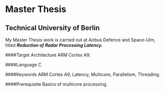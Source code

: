 # Master Thesis
## Technical University of Berlin

My Master Thesis work is carried out at Airbus Defence and Space-Ulm, titled ***Reduction  of Radar Processing Latency.*** 

####Target Architecture
ARM Cortex A9.

####Language
C

####Keywords
ARM Cortex A9, Latency, Multicore, Parallelism, Threading.

####Prerequisite 
Basics of multicore processing.

